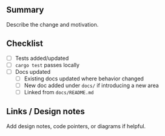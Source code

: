 ## Summary

Describe the change and motivation.

## Checklist

- [ ] Tests added/updated
- [ ] `cargo test` passes locally
- [ ] Docs updated
  - [ ] Existing docs updated where behavior changed
  - [ ] New doc added under `docs/` if introducing a new area
  - [ ] Linked from `docs/README.md`

## Links / Design notes

Add design notes, code pointers, or diagrams if helpful.
